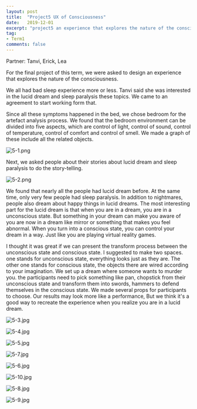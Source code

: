 ```yaml
---
layout: post
title:  "Project5 UX of Consciousness"
date:   2019-12-01
excerpt: "project5 an experience that explores the nature of the consciousness"
tag:
- Term1
comments: false
---
```


Partner: Tanvi, Erick, Lea

For the final project of this term, we were asked to design an experience that explores the nature of the consciousness.

We all had bad sleep experience more or less. Tanvi said she was interested in the lucid dream and sleep paralysis these topics. We came to an agreement to start working form that.

Since all these symptoms happened in the bed, we chose bedroom for the artefact analysis process. We found that the bedroom environment can be divided into five aspects, which are control of light, control of sound, control of temperature, control of comfort and control of smell. We made a graph of these include all the related objects.

![5-1.png](https://i.loli.net/2020/01/09/MkZfUHxmIocjpO6.png)

Next, we asked people about their stories about lucid dream and sleep paralysis to do the story-telling.

![5-2.png](https://i.loli.net/2020/01/09/WYHszof4NDbyvL8.png)

We found that nearly all the people had lucid dream before. At the same time, only very few people had sleep paralysis. In addition to nightmares, people also dream about happy things in lucid dreams. The most interesting part for the lucid dream is that when you are in a dream, you are in a unconscious state. But something in your dream can make you aware of you are now in a dream like mirror or something that makes you feel abnormal. When you turn into a conscious state, you can control your dream in a way. Just like you are playing virtual reality games.

I thought it was great if we can present the transform process between the unconscious state and conscious state. I suggested to make two spaces. one stands for unconscious state, everything looks just as they are. The other one stands for conscious state, the objects there are wired according to your imagination. We set up a dream where someone wants to murder you. the participants need to pick something like pan, chopstick from their unconscious state and transform them into swords, hammers to defend themselves in the conscious state. We made several props for participants to choose. Our results may look more like a performance, But we think it's a good way to recreate the experience when you realize you are  in a lucid dream.

![5-3.jpg](https://i.loli.net/2020/01/09/2molr8tWfBXZgPw.jpg)

![5-4.jpg](https://i.loli.net/2020/01/09/YtOZdVBGayk8Pjn.jpg)

![5-5.jpg](https://i.loli.net/2020/01/09/payw1BmlIQrMGhs.jpg)

![5-7.jpg](https://i.loli.net/2020/01/09/N5h3xJCugZaIVeT.jpg)

![5-6.jpg](https://i.loli.net/2020/01/09/Rb4znOrqjMQ9xFZ.jpg)

![5-10.jpg](https://i.loli.net/2020/01/09/UAVagmGHqvEiX4P.jpg)

![5-8.jpg](https://i.loli.net/2020/01/09/MQprbvINEdJhH1C.jpg)

![5-9.jpg](https://i.loli.net/2020/01/09/YrKSl6bvZODL1ih.jpg)